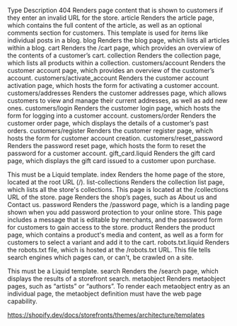 Type	Description
404	Renders page content that is shown to customers if they enter an invalid URL for the store.
article	Renders the article page, which contains the full content of the article, as well as an optional comments section for customers. This template is used for items like individual posts in a blog.
blog	Renders the blog page, which lists all articles within a blog.
cart	Renders the /cart page, which provides an overview of the contents of a customer’s cart.
collection	Renders the collection page, which lists all products within a collection.
customers/account	Renders the customer account page, which provides an overview of the customer’s account.
customers/activate_account	Renders the customer account activation page, which hosts the form for activating a customer account.
customers/addresses	Renders the customer addresses page, which allows customers to view and manage their current addresses, as well as add new ones.
customers/login	Renders the customer login page, which hosts the form for logging into a customer account.
customers/order	Renders the customer order page, which displays the details of a customer’s past orders.
customers/register	Renders the customer register page, which hosts the form for customer account creation.
customers/reset_password	Renders the password reset page, which hosts the form to reset the password for a customer account.
gift_card.liquid	Renders the gift card page, which displays the gift card issued to a customer upon purchase.

This must be a Liquid template.
index	Renders the home page of the store, located at the root URL (/).
list-collections	Renders the collection list page, which lists all the store's collections. This page is located at the /collections URL of the store.
page	Renders the shop’s pages, such as About us and Contact us.
password	Renders the /password page, which is a landing page shown when you add password protection to your online store. This page includes a message that is editable by merchants, and the password form for customers to gain access to the store.
product	Renders the product page, which contains a product's media and content, as well as a form for customers to select a variant and add it to the cart.
robots.txt.liquid	Renders the robots.txt file, which is hosted at the /robots.txt URL. This file tells search engines which pages can, or can't, be crawled on a site.

This must be a Liquid template.
search	Renders the /search page, which displays the results of a storefront search.
metaobject	Renders metaobject pages, such as “artists” or “authors”. To render each metaobject entry as an individual page, the metaobject definition must have the web page capability.



https://shopify.dev/docs/storefronts/themes/architecture/templates